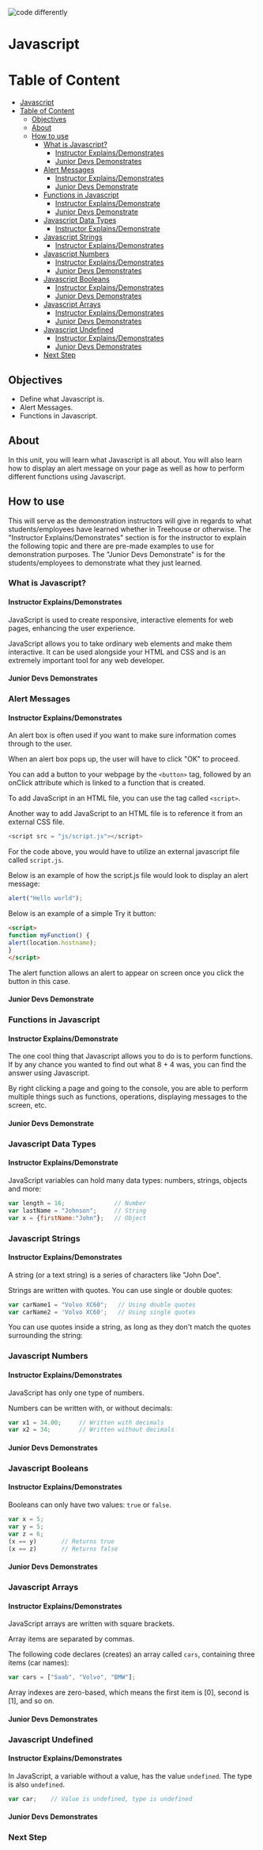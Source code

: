 ![code differently](https://user-images.githubusercontent.com/54545904/91590200-f82ec600-e928-11ea-9433-eea450388abf.png)

# Javascript

# Table of Content

- [Javascript](#javascript)
- [Table of Content](#table-of-content)
  - [Objectives](#objectives)
  - [About](#about)
  - [How to use](#how-to-use)
    - [What is Javascript?](#what-is-javascript)
      - [Instructor Explains/Demonstrates](#instructor-explainsdemonstrates)
      - [Junior Devs Demonstrates](#junior-devs-demonstrates)
    - [Alert Messages](#alert-messages)
      - [Instructor Explains/Demonstrates](#instructor-explainsdemonstrates-1)
      - [Junior Devs Demonstrate](#junior-devs-demonstrate)
    - [Functions in Javascript](#functions-in-javascript)
      - [Instructor Explains/Demonstrate](#instructor-explainsdemonstrate)
      - [Junior Devs Demonstrate](#junior-devs-demonstrate-1)
    - [Javascript Data Types](#javascript-data-types)
      - [Instructor Explains/Demonstrate](#instructor-explainsdemonstrate-1)
    - [Javascript Strings](#javascript-strings)
      - [Instructor Explains/Demonstrates](#instructor-explainsdemonstrates-2)
    - [Javascript Numbers](#javascript-numbers)
      - [Instructor Explains/Demonstrates](#instructor-explainsdemonstrates-3)
      - [Junior Devs Demonstrates](#junior-devs-demonstrates-1)
    - [Javascript Booleans](#javascript-booleans)
      - [Instructor Explains/Demonstrates](#instructor-explainsdemonstrates-4)
      - [Junior Devs Demonstrates](#junior-devs-demonstrates-2)
    - [Javascript Arrays](#javascript-arrays)
      - [Instructor Explains/Demonstrates](#instructor-explainsdemonstrates-5)
      - [Junior Devs Demonstrates](#junior-devs-demonstrates-3)
    - [Javascript Undefined](#javascript-undefined)
      - [Instructor Explains/Demonstrates](#instructor-explainsdemonstrates-6)
      - [Junior Devs Demonstrates](#junior-devs-demonstrates-4)
    - [Next Step](#next-step)

## Objectives

- Define what Javascript is.
- Alert Messages.
- Functions in Javascript.


## About

In this unit, you will learn what Javascript is all about. You will also learn how to display an alert message on your page as well as how to perform different functions using Javascript.


## How to use

This will serve as the demonstration instructors will give in regards to what students/employees have learned whether in Treehouse or otherwise. The "Instructor Explains/Demonstrates" section is for the instructor to explain the following topic and there are pre-made examples to use for demonstration purposes. The "Junior Devs Demonstrate" is for the students/employees to demonstrate what they just learned.

### What is Javascript?

#### Instructor Explains/Demonstrates

JavaScript is used to create responsive, interactive elements for web pages, enhancing the user experience.

JavaScript allows you to take ordinary web elements and make them interactive. It can be used alongside your HTML and CSS and is an extremely important tool for any web developer.


#### Junior Devs Demonstrates

### Alert Messages

#### Instructor Explains/Demonstrates

An alert box is often used if you want to make sure information comes through to the user.

When an alert box pops up, the user will have to click "OK" to proceed.

You can add a button to your webpage by the ```<button>``` tag, followed by an onClick attribute which is linked to a function that is created. 

To add JavaScript in an HTML file, you can use the tag called ```<script>```.

Another way to add JavaScript to an HTML file is to reference it from an external CSS file. 
```js
<script src = "js/script.js"></script>
```
For the code above, you would have to utilize an external javascript file called ```script.js```. 

Below is an example of how the script.js file would look to display an alert message:
```js
alert("Hello world");
```
Below is an example of a simple Try it button:
```html
<script>
function myFunction() {
alert(location.hostname);
}
</script>
```

The alert function allows an alert to appear on screen once you click the button in this case.


#### Junior Devs Demonstrate

### Functions in Javascript

#### Instructor Explains/Demonstrate

The one cool thing that Javascript allows you to do is to perform functions. If by any chance you wanted to find out what 8 + 4 was, you can find the answer using Javascript.

By right clicking a page and going to the console, you are able to perform multiple things such as functions, operations, displaying messages to the screen, etc.

#### Junior Devs Demonstrate

### Javascript Data Types

#### Instructor Explains/Demonstrate

JavaScript variables can hold many data types: numbers, strings, objects and more:

```js
var length = 16;              // Number
var lastName = "Johnson";     // String
var x = {firstName:"John"};   // Object
```

### Javascript Strings

#### Instructor Explains/Demonstrates

A string (or a text string) is a series of characters like "John Doe". 

Strings are written with quotes. You can use single or double quotes:
```js
var carName1 = "Volvo XC60";   // Using double quotes
var carName2 = 'Volvo XC60';   // Using single quotes
```
You can use quotes inside a string, as long as they don't match the quotes surrounding the string:


### Javascript Numbers

#### Instructor Explains/Demonstrates

JavaScript has only one type of numbers.

Numbers can be written with, or without decimals:
```js
var x1 = 34.00;     // Written with decimals
var x2 = 34;        // Written without decimals
```

#### Junior Devs Demonstrates

### Javascript Booleans

#### Instructor Explains/Demonstrates

Booleans can only have two values: ``true`` or ``false``.
```js
var x = 5;
var y = 5;
var z = 6;
(x == y)       // Returns true
(x == z)       // Returns false
```

#### Junior Devs Demonstrates

### Javascript Arrays

#### Instructor Explains/Demonstrates

JavaScript arrays are written with square brackets.

Array items are separated by commas.

The following code declares (creates) an array called ``cars``, containing three items (car names):

```js
var cars = ["Saab", "Volvo", "BMW"];
```

Array indexes are zero-based, which means the first item is [0], second is [1], and so on.



#### Junior Devs Demonstrates

### Javascript Undefined 

#### Instructor Explains/Demonstrates

In JavaScript, a variable without a value, has the value ``undefined``. The type is also ``undefined``.

```js
var car;    // Value is undefined, type is undefined
```

#### Junior Devs Demonstrates


### Next Step